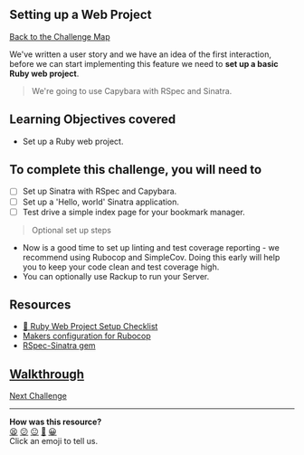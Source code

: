 ## Setting up a Web Project

[Back to the Challenge Map](00_challenge_map.md#challenges)

We've written a user story and we have an idea of the first interaction, before we can start implementing this feature we need to **set up a basic Ruby web project**.

> We're going to use Capybara with RSpec and Sinatra.

## Learning Objectives covered

* Set up a Ruby web project.

## To complete this challenge, you will need to

- [ ] Set up Sinatra with RSpec and Capybara.
- [ ] Set up a 'Hello, world' Sinatra application.
- [ ] Test drive a simple index page for your bookmark manager.

> Optional set up steps
- Now is a good time to set up linting and test coverage reporting - we recommend using Rubocop and SimpleCov. Doing this early will help you to keep your code clean and test coverage high.
- You can optionally use Rackup to run your Server.

## Resources

* [:pill: Ruby Web Project Setup Checklist](../../pills/ruby_web_project_setup_list.md)
* [Makers configuration for Rubocop](https://github.com/makersacademy/scaffolint)
* [RSpec-Sinatra gem](https://github.com/tansaku/rspec-sinatra)

## [Walkthrough](../walkthroughs/02.md)

[Next Challenge](03_viewing_bookmarks.md)

<!-- BEGIN GENERATED SECTION DO NOT EDIT -->

---

**How was this resource?**  
[😫](https://airtable.com/shrUJ3t7KLMqVRFKR?prefill_Repository=makersacademy/course&prefill_File=bookmark_manager/02_setting_up_a_web_project.md&prefill_Sentiment=😫) [😕](https://airtable.com/shrUJ3t7KLMqVRFKR?prefill_Repository=makersacademy/course&prefill_File=bookmark_manager/02_setting_up_a_web_project.md&prefill_Sentiment=😕) [😐](https://airtable.com/shrUJ3t7KLMqVRFKR?prefill_Repository=makersacademy/course&prefill_File=bookmark_manager/02_setting_up_a_web_project.md&prefill_Sentiment=😐) [🙂](https://airtable.com/shrUJ3t7KLMqVRFKR?prefill_Repository=makersacademy/course&prefill_File=bookmark_manager/02_setting_up_a_web_project.md&prefill_Sentiment=🙂) [😀](https://airtable.com/shrUJ3t7KLMqVRFKR?prefill_Repository=makersacademy/course&prefill_File=bookmark_manager/02_setting_up_a_web_project.md&prefill_Sentiment=😀)  
Click an emoji to tell us.

<!-- END GENERATED SECTION DO NOT EDIT -->
